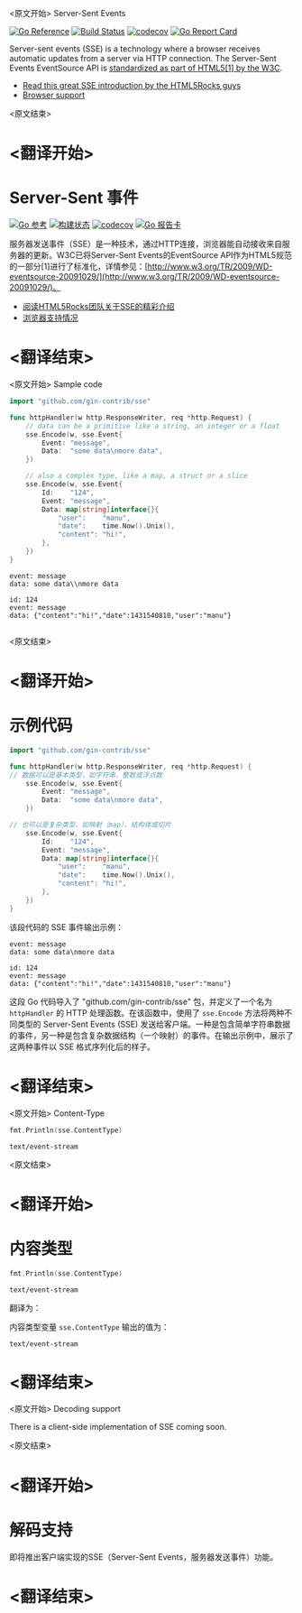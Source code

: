 
<原文开始>
Server-Sent Events

[![Go Reference](https://pkg.go.dev/badge/github.com/gin-contrib/sse.svg)](https://pkg.go.dev/github.com/gin-contrib/sse)
[![Build Status](https://github.com/gin-contrib/sse/actions/workflows/go.yml/badge.svg)](https://github.com/gin-contrib/sse/actions/workflows/go.yml)
[![codecov](https://codecov.io/gh/gin-contrib/sse/branch/master/graph/badge.svg)](https://codecov.io/gh/gin-contrib/sse)
[![Go Report Card](https://goreportcard.com/badge/github.com/gin-contrib/sse)](https://goreportcard.com/report/github.com/gin-contrib/sse)

Server-sent events (SSE) is a technology where a browser receives automatic updates from a server via HTTP connection. The Server-Sent Events EventSource API is [standardized as part of HTML5[1] by the W3C](http://www.w3.org/TR/2009/WD-eventsource-20091029/).

- [Read this great SSE introduction by the HTML5Rocks guys](http://www.html5rocks.com/en/tutorials/eventsource/basics/)
- [Browser support](http://caniuse.com/#feat=eventsource)


<原文结束>

# <翻译开始>
# Server-Sent 事件

[![Go 参考](https://pkg.go.dev/badge/github.com/gin-contrib/sse.svg)](https://pkg.go.dev/github.com/gin-contrib/sse)
[![构建状态](https://github.com/gin-contrib/sse/actions/workflows/go.yml/badge.svg)](https://github.com/gin-contrib/sse/actions/workflows/go.yml)
[![codecov](https://codecov.io/gh/gin-contrib/sse/branch/master/graph/badge.svg)](https://codecov.io/gh/gin-contrib/sse)
[![Go 报告卡](https://goreportcard.com/badge/github.com/gin-contrib/sse)](https://goreportcard.com/report/github.com/gin-contrib/sse)

服务器发送事件（SSE）是一种技术，通过HTTP连接，浏览器能自动接收来自服务器的更新。W3C已将Server-Sent Events的EventSource API作为HTML5规范的一部分[1]进行了标准化，详情参见：[http://www.w3.org/TR/2009/WD-eventsource-20091029/](http://www.w3.org/TR/2009/WD-eventsource-20091029/)。

- [阅读HTML5Rocks团队关于SSE的精彩介绍](http://www.html5rocks.com/en/tutorials/eventsource/basics/)
- [浏览器支持情况](http://caniuse.com/#feat=eventsource)

# <翻译结束>


<原文开始>
Sample code

```go
import "github.com/gin-contrib/sse"

func httpHandler(w http.ResponseWriter, req *http.Request) {
	// data can be a primitive like a string, an integer or a float
	sse.Encode(w, sse.Event{
		Event: "message",
		Data:  "some data\nmore data",
	})

	// also a complex type, like a map, a struct or a slice
	sse.Encode(w, sse.Event{
		Id:    "124",
		Event: "message",
		Data: map[string]interface{}{
			"user":    "manu",
			"date":    time.Now().Unix(),
			"content": "hi!",
		},
	})
}
```
```
event: message
data: some data\\nmore data

id: 124
event: message
data: {"content":"hi!","date":1431540810,"user":"manu"}
 
```


<原文结束>

# <翻译开始>
# 示例代码

```go
import "github.com/gin-contrib/sse"

func httpHandler(w http.ResponseWriter, req *http.Request) {
// 数据可以是基本类型，如字符串、整数或浮点数
    sse.Encode(w, sse.Event{
        Event: "message",
        Data:  "some data\nmore data",
    })

// 也可以是复杂类型，如映射（map）、结构体或切片
    sse.Encode(w, sse.Event{
        Id:    "124",
        Event: "message",
        Data: map[string]interface{}{
            "user":    "manu",
            "date":    time.Now().Unix(),
            "content": "hi!",
        },
    })
}
```

该段代码的 SSE 事件输出示例：

```
event: message
data: some data\nmore data

id: 124
event: message
data: {"content":"hi!","date":1431540810,"user":"manu"}
```

这段 Go 代码导入了 "github.com/gin-contrib/sse" 包，并定义了一个名为 `httpHandler` 的 HTTP 处理函数。在该函数中，使用了 `sse.Encode` 方法将两种不同类型的 Server-Sent Events (SSE) 发送给客户端。一种是包含简单字符串数据的事件，另一种是包含复杂数据结构（一个映射）的事件。在输出示例中，展示了这两种事件以 SSE 格式序列化后的样子。

# <翻译结束>


<原文开始>
Content-Type

```go
fmt.Println(sse.ContentType)
```
```
text/event-stream
```


<原文结束>

# <翻译开始>
# 内容类型

```go
fmt.Println(sse.ContentType)
```
```
text/event-stream
```

翻译为：

内容类型变量 `sse.ContentType` 输出的值为：
```
text/event-stream
```

# <翻译结束>


<原文开始>
Decoding support

There is a client-side implementation of SSE coming soon.

<原文结束>

# <翻译开始>
# 解码支持

即将推出客户端实现的SSE（Server-Sent Events，服务器发送事件）功能。

# <翻译结束>

